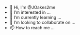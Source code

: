 - 👋 Hi, I’m @JOakes2me
- 👀 I’m interested in ...
- 🌱 I’m currently learning ...
- 💞️ I’m looking to collaborate on ...
- 📫 How to reach me ...

<!---
JOakes2me/JOakes2me is a ✨ special ✨ repository because its `README.md` (this file) appears on your GitHub profile.
You can click the Preview link to take a look at your changes.
--->
